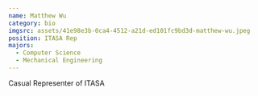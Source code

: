 ```yaml
---
name: Matthew Wu
category: bio
imgsrc: assets/41e98e3b-0ca4-4512-a21d-ed101fc9bd3d-matthew-wu.jpeg
position: ITASA Rep
majors:
  - Computer Science
  - Mechanical Engineering
---
```

Casual Representer of ITASA